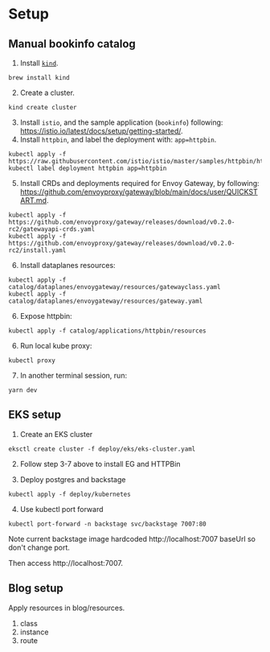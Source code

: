 # Setup

## Manual bookinfo catalog

1. Install [`kind`](https://kind.sigs.k8s.io/).

```console
brew install kind
```

2. Create a cluster.

```console
kind create cluster
```

3. Install `istio`, and the sample application (`bookinfo`) following: https://istio.io/latest/docs/setup/getting-started/.
4. Install `httpbin`, and label the deployment with: `app=httpbin`.

```console
kubectl apply -f https://raw.githubusercontent.com/istio/istio/master/samples/httpbin/httpbin.yaml
kubectl label deployment httpbin app=httpbin
```
5. Install CRDs and deployments required for Envoy Gateway, by following: https://github.com/envoyproxy/gateway/blob/main/docs/user/QUICKSTART.md.

```console
kubectl apply -f https://github.com/envoyproxy/gateway/releases/download/v0.2.0-rc2/gatewayapi-crds.yaml
kubectl apply -f https://github.com/envoyproxy/gateway/releases/download/v0.2.0-rc2/install.yaml
```

6. Install dataplanes resources:

```
kubectl apply -f catalog/dataplanes/envoygateway/resources/gatewayclass.yaml
kubectl apply -f catalog/dataplanes/envoygateway/resources/gateway.yaml
```

6. Expose httpbin:

```
kubectl apply -f catalog/applications/httpbin/resources
```

6. Run local kube proxy:

```console
kubectl proxy
```

7. In another terminal session, run:

```console
yarn dev
```

## EKS setup
1. Create an EKS cluster

`eksctl create cluster -f deploy/eks/eks-cluster.yaml`

2. Follow step 3-7 above to install EG and HTTPBin

3. Deploy postgres and backstage

`kubectl apply -f deploy/kubernetes`

4. Use kubectl port forward

`kubectl port-forward -n backstage svc/backstage 7007:80`

Note current backstage image hardcoded http://localhost:7007 baseUrl so don't change port.

Then access http://localhost:7007.

## Blog setup

Apply resources in blog/resources.

1. class
2. instance
3. route
